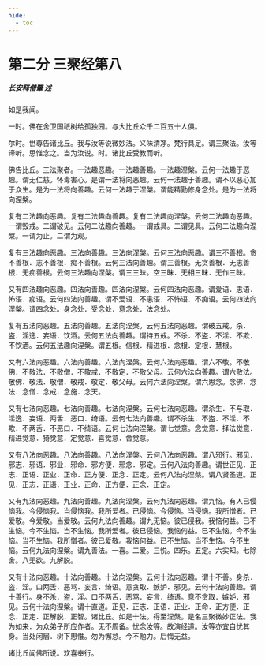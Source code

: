 ```yaml
---
hide:
  - toc
---
```


# **第二分 三聚经第八**

##### 长安释僧肇 述

如是我闻。

一时。佛在舍卫国祇树给孤独园。与大比丘众千二百五十人俱。

尔时。世尊告诸比丘。我与汝等说微妙法。义味清净。梵行具足。谓三聚法。汝等谛听。思惟念之。当为汝说。时。诸比丘受教而听。

佛告比丘。三法聚者。一法趣恶趣。一法趣善趣。一法趣涅槃。云何一法趣于恶趣。谓无仁慈。怀毒害心。是谓一法将向恶趣。云何一法趣于善趣。谓不以恶心加于众生。是为一法将向善趣。云何一法趣于涅槃。谓能精勤修身念处。是为一法将向涅槃。

复有二法趣向恶趣。复有二法趣向善趣。复有二法趣向涅槃。云何二法趣向恶趣。一谓毁戒。二谓破见。云何二法趣向善趣。一谓戒具。二谓见具。云何二法趣向涅槃。一谓为止。二谓为观。

复有三法趣向恶趣。三法向善趣。三法向涅槃。云何三法向恶趣。谓三不善根。贪不善根．恚不善根．痴不善根。云何三法向善趣。谓三善根。无贪善根．无恚善根．无痴善根。云何三法趣向涅槃。谓三三昧。空三昧．无相三昧．无作三昧。

又有四法趣向恶趣。四法向善趣。四法向涅槃。云何四法向恶趣。谓爱语．恚语．怖语．痴语。云何四法向善趣。谓不爱语．不恚语．不怖语．不痴语。云何四法向涅槃。谓四念处。身念处．受念处．意念处．法念处。

复有五法向恶趣。五法向善趣。五法向涅槃。云何五法向恶趣。谓破五戒。杀．盗．淫逸．妄语．饮酒。云何五法向善趣。谓持五戒。不杀．不盗．不淫．不欺．不饮酒。云何五法趣向涅槃。谓五根。信根．精进根．念根．定根．慧根。

又有六法向恶趣。六法向善趣。六法向涅槃。云何六法向恶趣。谓六不敬。不敬佛．不敬法．不敬僧．不敬戒．不敬定．不敬父母。云何六法向善趣。谓六敬法。敬佛．敬法．敬僧．敬戒．敬定．敬父母。云何六法向涅槃。谓六思念。念佛．念法．念僧．念戒．念施．念天。

又有七法向恶趣。七法向善趣。七法向涅槃。云何七法向恶趣。谓杀生．不与取．淫逸．妄语．两舌．恶口．绮语。云何七法向善趣。谓不杀生．不盗．不淫．不欺．不两舌．不恶口．不绮语。云何七法向涅槃。谓七觉意。念觉意．择法觉意．精进觉意．猗觉意．定觉意．喜觉意．舍觉意。

又有八法向恶趣。八法向善趣。八法向涅槃。云何八法向恶趣。谓八邪行。邪见．邪志．邪语．邪业．邪命．邪方便．邪念．邪定。云何八法向善趣。谓世正见．正志．正语．正业．正命．正方便．正念．正定。云何八法向涅槃。谓八贤圣道。正见．正志．正语．正业．正命．正方便．正念．正定。

又有九法向恶趣。九法向善趣。九法向涅槃。云何九法向恶趣。谓九恼。有人已侵恼我。今侵恼我。当侵恼我。我所爱者。已侵恼。今侵恼。当侵恼。我所憎者。已爱敬。今爱敬。当爱敬。云何九法向善趣。谓九无恼。彼已侵我。我恼何益。已不生恼。今不生恼。当不生恼。我所爱者。彼已侵恼。我恼何益。已不生恼。今不生恼。当不生恼。我所憎者。彼已爱敬。我恼何益。已不生恼。当不生恼。今不生恼。云何九法向涅槃。谓九善法。一喜。二爱。三悦。四乐。五定。六实知。七除舍。八无欲。九解脱。

又有十法向恶趣。十法向善趣。十法向涅槃。云何十法向恶趣。谓十不善。身杀．盗．淫。口两舌．恶骂．妄言．绮语。意贪取．嫉妒．邪见。云何十法向善趣。谓十善行。身不杀．盗．淫。口不两舌．恶骂．妄言．绮语。意不贪取．嫉妒．邪见。云何十法向涅槃。谓十直道。正见．正志．正语．正业．正命．正方便．正念．正定．正解脱．正智。诸比丘。如是十法。得至涅槃。是名三聚微妙正法。我为如来．为众弟子所应作者。无不周备。忧念汝等。故演经道。汝等亦宜自忧其身。当处闲居．树下思惟。勿为懈怠。今不勉力。后悔无益。

诸比丘闻佛所说。欢喜奉行。